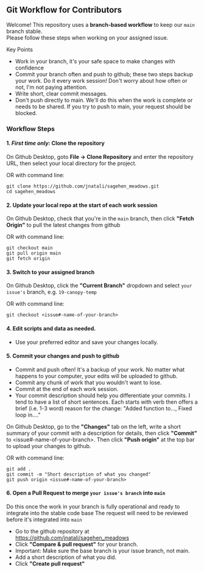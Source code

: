 ## Git Workflow for Contributors

Welcome! This repository uses a **branch-based workflow** to keep our `main` branch stable.  
Please follow these steps when working on your assigned issue.

Key Points
- Work in your branch, it's your safe space to make changes with confidence
- Commit your branch often and push to github; these two steps backup your work. Do it every work session! Don't worry about how often or not, I'm not paying attention.
- Write short, clear commit messages.
- Don't push directly to main. We'll do this when the work is complete or needs to be shared. If you try to push to main, your request should be blocked.

### Workflow Steps
#### 1. *First time only:* Clone the repository ####  

On Github Desktop, goto **File -> Clone Repository** and enter the repository URL, then select your local directory for the project.  

OR with command line:
```
git clone https://github.com/jnatali/sagehen_meadows.git
cd sagehen_meadows
```

#### 2. Update your local repo at the start of each work session ####

On Github Desktop, check that you're in the `main` branch, then click **"Fetch Origin"** to pull the latest changes from github  

OR with command line:
```
git checkout main
git pull origin main
git fetch origin
```

#### 3. Switch to your assigned branch ####
On Github Desktop, click the **"Current Branch"** dropdown and select `your issue's` branch, e.g. `19-canopy-temp`  

OR with command line:  
```
git checkout <issue#-name-of-your-branch>
```

#### 4. Edit scripts and data as needed. #### 
- Use your preferred editor and save your changes locally.

#### 5. Commit your changes and push to github #### 
- Commit and push often! It's a backup of your work. No matter what happens to your computer, your edits will be uploaded to github.
- Commit any chunk of work that you wouldn't want to lose.
- Commit at the end of each work session.
- Your commit description should help you differentiate your commits. I tend to have a list of short sentences. Each starts with verb then offers a brief (i.e. 1-3 word) reason for the change: "Added function to..., Fixed loop in...."

On Github Desktop, go to the **"Changes"** tab on the left, write a short summary of your commit with a description for details, then click **"Commit"** to <issue#-name-of-your-branch>. Then click **"Push origin"** at the top bar to upload your changes to github. 

OR with command line:
```
git add .
git commit -m "Short description of what you changed"
git push origin <issue#-name-of-your-branch>
```

#### 6. Open a **Pull Request** to merge `your issue's branch` into `main` ####
Do this once the work in your branch is fully operational and ready to integrate into the stable code base
The request will need to be reviewed before it's integrated into `main` 

- Go to the github repository at https://github.com/jnatali/sagehen_meadows
- Click **"Compare & pull request"** for your branch.
- Important: Make sure the base branch is your issue branch, not main.
- Add a short description of what you did.
- Click **"Create pull request"**



